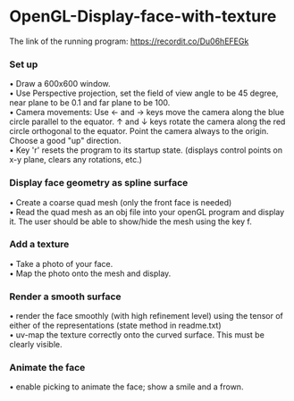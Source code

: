 # OpenGL-Display-face-with-texture
The link of the running program: https://recordit.co/Du06hEFEGk  
### Set up  
•	 Draw a 600x600 window.  
•	 Use Perspective projection, set the field of view angle to be 45 degree, near plane to be 0.1 and far plane to be 100.  
•	 Camera movements: Use ← and → keys move the camera along the blue circle parallel to the equator. ↑ and ↓ keys rotate the camera along the red circle orthogonal to the equator. Point the camera always to the origin. Choose a good "up" direction.  
•	 Key 'r' resets the program to its startup state. (displays control points on x-y plane, clears any rotations, etc.)  
### Display face geometry as spline surface  
•	 Create a coarse quad mesh (only the front face is needed)  
•	 Read the quad mesh as an obj file into your openGL program and display it. The user should be able to show/hide the mesh using the key f.  
### Add a texture  
•	 Take a photo of your face.  
•	 Map the photo onto the mesh and display.  
### Render a smooth surface  
•	 render the face smoothly (with high refinement level) using the tensor of either of the representations (state method in readme.txt)  
•	 uv-map the texture correctly onto the curved surface. This must be clearly visible.  
### Animate the face  
•	 enable picking to animate the face; show a smile and a frown.  
